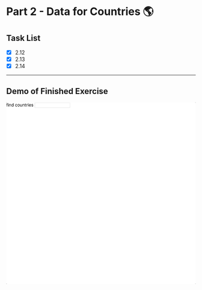# Part 2 - Data for Countries 🌎

## Task List
- [x] 2.12
- [x] 2.13
- [x] 2.14

---
## Demo of Finished Exercise
![](../../assets/dataforcountries.gif)